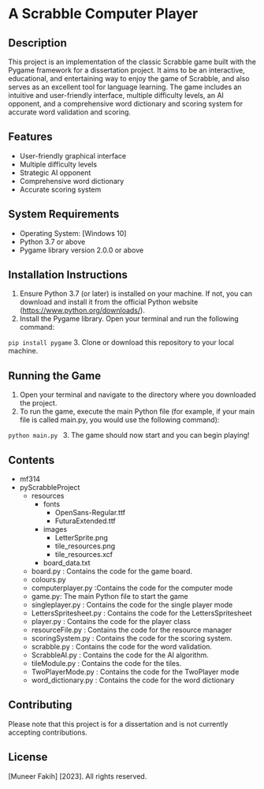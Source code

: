 # **A Scrabble Computer Player**

## Description

This project is an implementation of the classic Scrabble game 
built with the Pygame framework for a dissertation project. 
It aims to be an interactive, educational, and entertaining way to 
enjoy the game of Scrabble, and also serves as an excellent 
tool for language learning. 
The game includes an intuitive and user-friendly interface, 
multiple difficulty levels, an AI opponent, and a 
comprehensive word dictionary and scoring system for 
accurate word validation and scoring.


## **Features**

- User-friendly graphical interface 
- Multiple difficulty levels
- Strategic AI opponent
- Comprehensive word dictionary 
- Accurate scoring system

## **System Requirements**

- Operating System: [Windows 10]
- Python 3.7 or above 
- Pygame library version 2.0.0 or above

## Installation Instructions

1. Ensure Python 3.7 (or later) is installed on your machine. If not, you can download and install it from the official Python website (https://www.python.org/downloads/).
2. Install the Pygame library. Open your terminal and run the following command:


`pip install pygame`
3. Clone or download this repository to your local machine.

## Running the Game
1. Open your terminal and navigate to the directory where you downloaded the project.
2. To run the game, execute the main Python file (for example, if your main file is called main.py, you would use the following command):

`python main.py
`
3. The game should now start and you can begin playing!

## Contents
- mf314 
- pyScrabbleProject
  - resources
    - fonts
      - OpenSans-Regular.ttf 
      - FuturaExtended.ttf
    - images
      - LetterSprite.png
      - tile_resources.png
      - tile_resources.xcf
    - board_data.txt
  - board.py : Contains the code for the game board.
  - colours.py 
  - computerplayer.py :Contains the code for the computer mode
  - game.py: The main Python file to start the game
  - singleplayer.py : Contains the code for the single player mode
  - LettersSpritesheet.py : Contains the code for the LettersSpritesheet
  - player.py : Contains the code for the player class
  - resourceFile.py : Contains the code for the resource manager
  - scoringSystem.py : Contains the code for the scoring system.
  - scrabble.py : Contains the code for the word validation.
  - ScrabbleAI.py : Contains the code for the AI algorithm.
  - tileModule.py : Contains the code for the tiles.
  - TwoPlayerMode.py : Contains the code for the TwoPlayer mode
  - word_dictionary.py : Contains the code for the word dictionary

## Contributing

Please note that this project is for a dissertation and is not currently accepting contributions.

## License

[Muneer Fakih] [2023]. All rights reserved.

